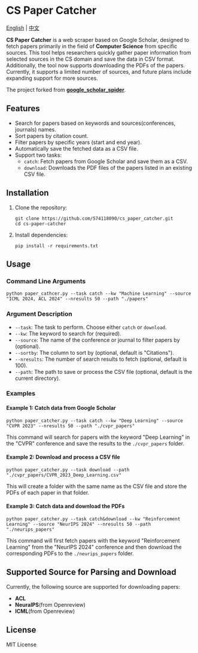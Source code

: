 # CS Paper Catcher

[English](README.md) | [中文](README.zh-CN.md)

**CS Paper Catcher** is a web scraper based on Google Scholar, designed to fetch papers primarily in the field of **Computer Science** from specific sources. This tool helps researchers quickly gather paper information from selected sources in the CS domain and save the data in CSV format. Additionally, the tool now supports downloading the PDFs of the papers. Currently, it supports a limited number of sources, and future plans include expanding support for more sources.

The project forked from [**google_scholar_spider**](https://github.com/JessyTsui/google_scholar_spider).

## Features

- Search for papers based on keywords and sources(conferences, journals) names.
- Sort papers by citation count.
- Filter papers by specific years (start and end year).
- Automatically save the fetched data as a CSV file.
- Support two tasks:
  - `catch`: Fetch papers from Google Scholar and save them as a CSV.
  - `download`: Downloads the PDF files of the papers listed in an existing CSV file.

## Installation

1. Clone the repository:

   ```
   git clone https://github.com/574118090/cs_paper_catcher.git
   cd cs-paper-catcher
   ```

2. Install dependencies:

   ```
   pip install -r requirements.txt
   ```

## Usage

### Command Line Arguments

```
python paper_cathcer.py --task catch --kw "Machine Learning" --source "ICML 2024, ACL 2024" --nresults 50 --path "./papers"
```

### Argument Description

- `--task`: The task to perform. Choose either `catch` or `download`.
- `--kw`: The keyword to search for (required).
- `--source`: The name of the conference or journal to filter papers by (optional).
- `--sortby`: The column to sort by (optional, default is "Citations").
- `--nresults`: The number of search results to fetch (optional, default is 100).
- `--path`: The path to save or process the CSV file (optional, default is the current directory).

### Examples

#### Example 1: Catch data from Google Scholar

```
python paper_catcher.py --task catch --kw "Deep Learning" --source "CVPR 2023" --nresults 50 --path "./cvpr_papers"
```

This command will search for papers with the keyword "Deep Learning" in the "CVPR" conference and save the results to the `./cvpr_papers` folder.

#### Example 2: Download and process a CSV file

```
python paper_catcher.py --task download --path "./cvpr_papers/CVPR_2023_Deep_Learning.csv"
```

This will create a folder with the same name as the CSV file and store the PDFs of each paper in that folder.

#### Example 3: Catch data and download the PDFs

```
python paper_catcher.py --task catch&download --kw "Reinforcement Learning" --source "NeurIPS 2024" --nresults 50 --path "./neurips_papers"
```

This command will first fetch papers with the keyword "Reinforcement Learning" from the "NeurIPS 2024" conference and then download the corresponding PDFs to the `./neurips_papers` folder.

## Supported Source for Parsing and Download

Currently, the following source are supported for downloading papers:

- **ACL**
- **NeuralPS**(from Openreview)
- **ICML**(from Openreview)

## License

MIT License
